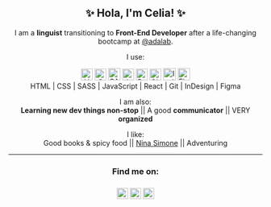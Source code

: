 <h2 align="center">✨ Hola, I'm Celia! ✨</h2>

<p align="center">I am a <b>linguist</b> transitioning to <b>Front-End Developer</b> after a life-changing bootcamp at <a href="https://github.com/Adalab">@adalab</a>.</p>

<p align="center">I use:</p>

<p align="center">
<img height="23px" src="https://raw.githubusercontent.com/getoutreach/stacked/765ad15f5833ef349c9952a7853a47beb37682e8/svg_variable/html5-lockup.svg" alt="HTML5 logo"/>
<img height="23px" src="https://raw.githubusercontent.com/getoutreach/stacked/765ad15f5833ef349c9952a7853a47beb37682e8/svg_variable/css3-lockup.svg" alt="CSS logo"/>
<img height="24.5px" src="https://raw.githubusercontent.com/hwkr/BitIcon/13fa86bc682cc80fc23923c9f1c2ac9b0bac6e57/svg/sass-sq.svg" alt="SASS logo"/>
<img height="23px" src="https://raw.githubusercontent.com/file-icons/MFixx/9bc4e3734898a07d3ff1b452f90446368d6baf12/svg/javascript-alt.svg" alt="JavaScript logo"/>
<img height="23px" src="https://raw.githubusercontent.com/fizzed/font-mfizz/ccff3ec9555918c0a67ed6b5f360af5841045e3e/src/svg/reactjs.svg" alt="React logo"/>
<img height="23px" src="https://raw.githubusercontent.com/file-icons/DevOpicons/2c2bf2bdb6507b8e4bfe695c1d54d639fbfed479/svg/git.svg" alt="Git logo"/>
<img height="24.5x" src="https://raw.githubusercontent.com/DiemenDesign/LibreICONS/2d2172d15e3c6ca03c018629d60050e4b99e5c55/svg/libre-brand-adobe-indesign.svg" alt="Indesign logo"/>
<img height="24.5x" src="https://raw.githubusercontent.com/simple-icons/simple-icons/master/icons/figma.svg" alt="Figma logo"/> <br> HTML | CSS | SASS | JavaScript | React | Git | InDesign | Figma</p>

<p align="center">I am also:<br>
<b>Learning new dev things non-stop</b> || A good <b>communicator</b> || VERY <b>organized</b></p>

<p align="center">I like:<br>
Good books & spicy food || <a href="https://www.youtube.com/watch?v=LJ25-U3jNWM&ab_channel=AaronOverfield" target="_blank">Nina Simone</a> || Adventuring</p>

<p align="center"></p>

<hr>
<h3 align="center">Find me on:<h3>
<p align="center"><a href="mailto:celiamartinfern@gmail.com"><img height="22px" src="https://raw.githubusercontent.com/simple-icons/simple-icons/e7196ea808b9adf28b75b4ad49419905c134ab56/icons/gmail.svg" alt="Gmail logo"/></a>
<a href="https://www.linkedin.com/in/celiamf/"><img height="22px" src="https://raw.githubusercontent.com/FortAwesome/Font-Awesome/57f1632d7303fbcd8974425882ffd9919fc4041b/svgs/brands/linkedin.svg" alt="LinkedIn logo"/></a>
<a href="https://twitter.com/celmrt"><img height="22px" src="https://raw.githubusercontent.com/FortAwesome/Font-Awesome/57f1632d7303fbcd8974425882ffd9919fc4041b/svgs/brands/twitter-square.svg" alt="Twitter logo"/></a></p>
